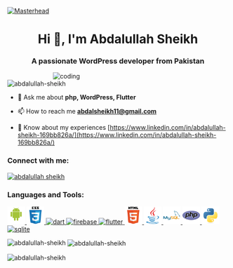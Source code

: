 [![Masterhead](https://webappick.com/wp-content/uploads/2022/06/WordPress-Website-Development-Attributes.png)](https://abdalullah-sheikh.io)
<h1 align="center">Hi 👋, I'm Abdalullah Sheikh</h1>
<h3 align="center">A passionate WordPress developer from Pakistan</h3>
<img align="right" alt="coding" width="400" src="https://media0.giphy.com/media/v1.Y2lkPTc5MGI3NjExMTllNjViYzFmMjFmYjhjNDgyMjFkMWM1YjgxM2E0MzgyMzZiZTBhOCZjdD1n/qgQUggAC3Pfv687qPC/giphy.gif"

<p align="left"> <img src="https://komarev.com/ghpvc/?username=abdalullah-sheikh&label=Profile%20views&color=0e75b6&style=flat" alt="abdalullah-sheikh" /> </p>

- 💬 Ask me about **php, WordPress, Flutter**

- 📫 How to reach me **abdalsheikh11@gmail.com**

- 📄 Know about my experiences [https://www.linkedin.com/in/abdalullah-sheikh-169bb826a/](https://www.linkedin.com/in/abdalullah-sheikh-169bb826a/)

<h3 align="left">Connect with me:</h3>
<p align="left">
<a href="https://linkedin.com/in/abdalullah sheikh" target="blank"><img align="center" src="https://raw.githubusercontent.com/rahuldkjain/github-profile-readme-generator/master/src/images/icons/Social/linked-in-alt.svg" alt="abdalullah sheikh" height="30" width="40" /></a>
</p>

<h3 align="left">Languages and Tools:</h3>
<p align="left"> <a href="https://developer.android.com" target="_blank" rel="noreferrer"> <img src="https://raw.githubusercontent.com/devicons/devicon/master/icons/android/android-original-wordmark.svg" alt="android" width="40" height="40"/> </a> <a href="https://www.w3schools.com/css/" target="_blank" rel="noreferrer"> <img src="https://raw.githubusercontent.com/devicons/devicon/master/icons/css3/css3-original-wordmark.svg" alt="css3" width="40" height="40"/> </a> <a href="https://dart.dev" target="_blank" rel="noreferrer"> <img src="https://www.vectorlogo.zone/logos/dartlang/dartlang-icon.svg" alt="dart" width="40" height="40"/> </a> <a href="https://firebase.google.com/" target="_blank" rel="noreferrer"> <img src="https://www.vectorlogo.zone/logos/firebase/firebase-icon.svg" alt="firebase" width="40" height="40"/> </a> <a href="https://flutter.dev" target="_blank" rel="noreferrer"> <img src="https://www.vectorlogo.zone/logos/flutterio/flutterio-icon.svg" alt="flutter" width="40" height="40"/> </a> <a href="https://www.w3.org/html/" target="_blank" rel="noreferrer"> <img src="https://raw.githubusercontent.com/devicons/devicon/master/icons/html5/html5-original-wordmark.svg" alt="html5" width="40" height="40"/> </a> <a href="https://www.java.com" target="_blank" rel="noreferrer"> <img src="https://raw.githubusercontent.com/devicons/devicon/master/icons/java/java-original.svg" alt="java" width="40" height="40"/> </a> <a href="https://www.mysql.com/" target="_blank" rel="noreferrer"> <img src="https://raw.githubusercontent.com/devicons/devicon/master/icons/mysql/mysql-original-wordmark.svg" alt="mysql" width="40" height="40"/> </a> <a href="https://www.php.net" target="_blank" rel="noreferrer"> <img src="https://raw.githubusercontent.com/devicons/devicon/master/icons/php/php-original.svg" alt="php" width="40" height="40"/> </a> <a href="https://www.python.org" target="_blank" rel="noreferrer"> <img src="https://raw.githubusercontent.com/devicons/devicon/master/icons/python/python-original.svg" alt="python" width="40" height="40"/> </a> <a href="https://www.sqlite.org/" target="_blank" rel="noreferrer"> <img src="https://www.vectorlogo.zone/logos/sqlite/sqlite-icon.svg" alt="sqlite" width="40" height="40"/> </a> </p>

<p><img align="left" src="https://github-readme-stats.vercel.app/api/top-langs?username=abdalullah-sheikh&show_icons=true&locale=en&layout=compact" alt="abdalullah-sheikh" /></p>

<p>&nbsp;<img align="center" src="https://github-readme-stats.vercel.app/api?username=abdalullah-sheikh&show_icons=true&locale=en" alt="abdalullah-sheikh" /></p>

<p><img align="center" src="https://github-readme-streak-stats.herokuapp.com/?user=abdalullah-sheikh&" alt="abdalullah-sheikh" /></p>
